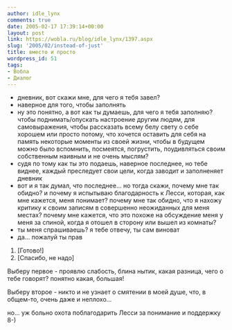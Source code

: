 ```yaml
---
author: idle_lynx
comments: true
date: 2005-02-17 17:39:14+00:00
layout: post
link: https://wobla.ru/blog/idle_lynx/1397.aspx
slug: '2005/02/instead-of-just'
title: вместо и просто
wordpress_id: 51
tags:
- Вобла
- Диалог
---
```


- дневник, вот скажи мне, для чего я тебя завел?
- наверное для того, чтобы заполнять
- ну это понятно, а вот как ты думаешь, для чего я тебя заполняю? чтобы поднимать/опускать настроение другим людям, для самовыражения, чтобы рассказать всему белу свету о себе хорошем или просто потому, что хочется оставить для себя на память некоторые моменты из своей жизни, чтобы в будущем можно было вспомнить, посмеятся, погрустить, поудивляться своим собственным наивным и не очень мыслям?
- судя по тому как ты это подаешь, наверное последнее, но тебе виднее, каждый преследует свои цели, когда заводит и заполненяет дневник
- вот и я так думал, что последнее... но тогда скажи, почему мне так обидно? и почему я испытываю благодарность к Лесси, которая, как мне кажется, меня понимает? почему мне так обидно, что я нахожу критику к своим записям в совершенно неожиданных для меня местах? почему мне кажется, что это похоже на обсуждение меня у меня за спиной, когда я отошел в сторону или вышел из комнаты?
- ты меня спрашиваешь? я тебе отвечу, ты сам виноват
- да... пожалуй ты прав

1. [Готово!]
2. [Спасибо, не надо]

Выберу первое - проявлю слабость, блина нытик, какая разница, чего о тебе говорят? понятно какая, большая!

Выберу второе - никто и не узнает о смятении в моей душе, что, в общем-то, очень даже и неплохо...

но... уж больно охота поблагодарить Лесси за понимание и поддержку 8-)
